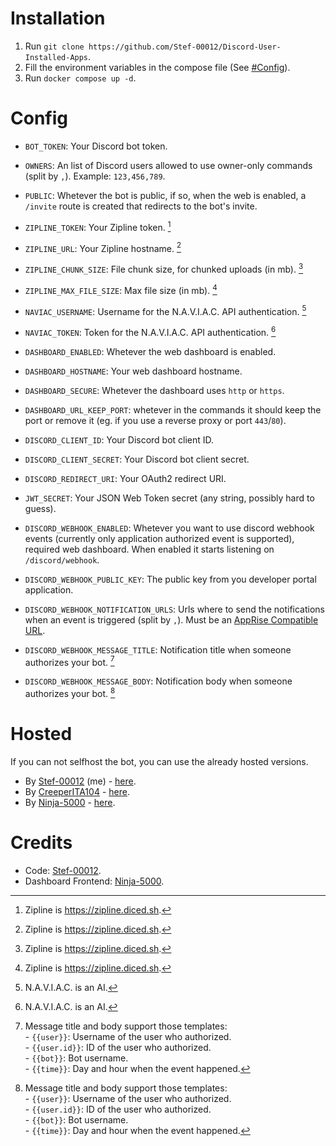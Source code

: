 # Installation

1. Run `git clone https://github.com/Stef-00012/Discord-User-Installed-Apps`.
2. Fill the environment variables in the compose file (See [#Config](https://github.com/Stef-00012/Discord-User-Installed-Apps/#config)).
3. Run `docker compose up -d`.

# Config

- `BOT_TOKEN`: Your Discord bot token.
- `OWNERS`: An list of Discord users allowed to use owner-only commands (split by `,`). Example: `123,456,789`.
- `PUBLIC`: Whetever the bot is public, if so, when the web is enabled, a `/invite` route is created that redirects to the bot's invite.

- `ZIPLINE_TOKEN`: Your Zipline token. [^1]
- `ZIPLINE_URL`: Your Zipline hostname. [^1]
- `ZIPLINE_CHUNK_SIZE`: File chunk size, for chunked uploads (in mb). [^1]
- `ZIPLINE_MAX_FILE_SIZE`: Max file size (in mb). [^1]

- `NAVIAC_USERNAME`: Username for the N.A.V.I.A.C. API authentication. [^2]
- `NAVIAC_TOKEN`: Token for the N.A.V.I.A.C. API authentication. [^2]

- `DASHBOARD_ENABLED`:  Whetever the web dashboard is enabled.
- `DASHBOARD_HOSTNAME`: Your web dashboard hostname.
- `DASHBOARD_SECURE`: Whetever the dashboard uses `http` or `https`.
- `DASHBOARD_URL_KEEP_PORT`: whetever in the commands it should keep the port or remove it (eg. if you use a reverse proxy or port `443`/`80`).

- `DISCORD_CLIENT_ID`: Your Discord bot client ID.
- `DISCORD_CLIENT_SECRET`: Your Discord bot client secret.
- `DISCORD_REDIRECT_URI`: Your OAuth2 redirect URI.

- `JWT_SECRET`: Your JSON Web Token secret (any string, possibly hard to guess).

- `DISCORD_WEBHOOK_ENABLED`: Whetever you want to use discord webhook events (currently only application authorized event is supported), required web dashboard. When enabled it starts listening on `/discord/webhook`.
- `DISCORD_WEBHOOK_PUBLIC_KEY`: The public key from you developer portal application.
- `DISCORD_WEBHOOK_NOTIFICATION_URLS`: Urls where to send the notifications when an event is triggered (split by `,`). Must be an [AppRise Compatible URL](https://github.com/caronc/apprise#productivity-based-notifications).
- `DISCORD_WEBHOOK_MESSAGE_TITLE`: Notification title when someone authorizes your bot. [^3]
- `DISCORD_WEBHOOK_MESSAGE_BODY`: Notification body when someone authorizes your bot. [^3]


[^1]: Zipline is https://zipline.diced.sh.
[^2]: N.A.V.I.A.C. is an AI.
[^3]: Message title and body support those templates:<br />- `{{user}}`: Username of the user who authorized.<br />- `{{user.id}}`: ID of the user who authorized.<br />- `{{bot}}`: Bot username.<br />- `{{time}}`: Day and hour when the event happened.

# Hosted

If you can not selfhost the bot, you can use the already hosted versions.

- By [Stef-00012](https://github.com/Stef-00012) (me) - [here](https://discord.com/oauth2/authorize?client_id=1223221223685886032).
- By [CreeperITA104](https://github.com/Creeperita09) - [here](https://discord.com/oauth2/authorize?client_id=1222184630581592107).
- By [Ninja-5000](https://github.com/Ninja-5000) - [here](https://discord.com/oauth2/authorize?client_id=1042885313367900211).

# Credits

- Code: [Stef-00012](https://github.com/Stef-00012).
- Dashboard Frontend: [Ninja-5000](https://github.com/Ninja-5000).